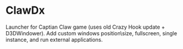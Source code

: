 # ClawDx
Launcher for Captian Claw game (uses old Crazy Hook update + D3DWindower).
Add custom windows position\size, fullscreen, single instance, and run external applications.
